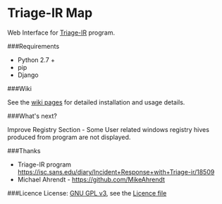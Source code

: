 # Triage-IR Map
Web Interface for [Triage-IR]( https://isc.sans.edu/diary/Incident+Response+with+Triage-ir/18509) program.

###Requirements
* Python 2.7 +
* pip
* Django
 
###Wiki

See the [wiki pages](https://github.com/efstratios/TR_IR_MAP/wiki) for detailed installation and usage details.



###What's next?

Improve Registry Section - Some User related windows registry hives produced from program are not displayed. 

###Thanks
* Triage-IR program https://isc.sans.edu/diary/Incident+Response+with+Triage-ir/18509
* Michael Ahrendt - https://github.com/MikeAhrendt
          
###Licence
License: [GNU GPL v3](https://www.gnu.org/licenses/gpl-3.0.en.html), see the [Licence file](https://github.com/efstratios/TR_IR_MAP/blob/master/License.md)
